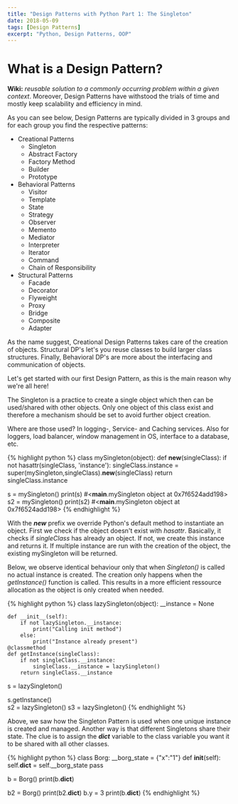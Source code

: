 ```yaml
---
title: "Design Patterns with Python Part 1: The Singleton"
date: 2018-05-09
tags: [Design Patterns]
excerpt: "Python, Design Patterns, OOP"
---
```


# What is a Design Pattern?
**Wiki:** *reusable solution to a commonly occurring problem within a given context*. Moreover, Design Patterns have withstood the trials of time and mostly keep scalability and efficiency in mind.

As you can see below, Design Patterns are typically divided in 3 groups and for each group you find the respective patterns:

* Creational Patterns
  * Singleton
  * Abstract Factory
  * Factory Method
  * Builder
  * Prototype
* Behavioral Patterns
  * Visitor
  * Template
  * State
  * Strategy
  * Observer
  * Memento
  * Mediator
  * Interpreter
  * Iterator
  * Command
  * Chain of Responsibility
* Structural Patterns
  * Facade
  * Decorator
  * Flyweight
  * Proxy
  * Bridge  
  * Composite
  * Adapter

As the name suggest, Creational Design Patterns takes care of the creation of objects. Structural DP's let's you reuse classes to build larger class structures. Finally, Behavioral DP's are more about the interfacing and communication of objects.

Let's get started with our first Design Pattern, as this is the main reason why we're all here!

The Singleton is a practice to create a single object which then can be used/shared with other objects. Only one object of this class exist and therefore a mechanism should be set to avoid further object creation.

Where are those used? In logging-, Service- and Caching services. Also for loggers, load balancer, window management in OS, interface to a database, etc.

{% highlight python %}
class mySingleton(object):
    def __new__(singleClass):
        if not hasattr(singleClass, 'instance'):
            singleClass.instance = super(mySingleton,singleClass).__new__(singleClass)
        return singleClass.instance

s = mySingleton()
print(s) #<__main__.mySingleton object at 0x7f6524add198>
s2 = mySingleton()
print(s2) #<__main__.mySingleton object at 0x7f6524add198>
{% endhighlight %}

With the *__new__* prefix we override Python's default method to instantiate an object. First we check if the object doesn't exist with *hasattr*. Basically, it checks if *singleClass* has already an object. If not, we create this instance and returns it. If multiple instance are run with the creation of the object, the existing mySingleton will be returned.

Below, we observe identical behaviour only that when *Singleton()* is called no actual instance is created. The creation only happens when the *getInstance()* function is called. This results in a more efficient ressource allocation as the object is only created when needed.

{% highlight python %}
class lazySingleton(object):
    __instance = None

    def __init__(self):
        if not lazySingleton.__instance:
            print("Calling init method")
        else:
            print("Instance already present")
    @classmethod
    def getInstance(singleClass):
        if not singleClass.__instance:
            singleClass.__instance = lazySingleton()
        return singleClass.__instance

s = lazySingleton()

s.getInstance()        
s2 = lazySingleton()
s3 = lazySingleton()
{% endhighlight %}

Above, we saw how the Singleton Pattern is used when one unique instance is created and managed. Another way is that different Singletons share their state. The clue is to assign the *__dict__* variable to the class variable you want it to be shared with all other classes.

{% highlight python %}
class Borg:
    __borg_state = {"x":"1"}
    def __init__(self):
        self.__dict__ = self.__borg_state
        pass

b = Borg()
print(b.__dict__)

b2 = Borg()
print(b2.__dict__)
b.y = 3
print(b.__dict__)
{% endhighlight %}
